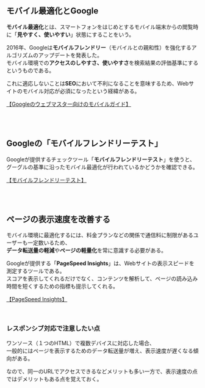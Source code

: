 

## モバイル最適化とGoogle
**モバイル最適化**とは、スマートフォンをはじめとするモバイル端末からの閲覧時に「**見やすく、使いやすい**」状態にすることをいう。  

2016年、Googleは**モバイルフレンドリー**（モバイルとの親和性）を強化するアルゴリズムのアップデートを発表した。  
モバイル環境での**アクセスのしやすさ、使いやすさ**を検索結果の評価基準にするというものである。  

これに適応しないことは**SEO**において不利になることを意味するため、Webサイトのモバイル対応が必須になったという経緯がある。  

[【Googleのウェブマスター向けのモバイルガイド】](https://developers.google.com/search/mobile-sites?hl=ja)

<br><br>

## Googleの「モバイルフレンドリーテスト」
Googleが提供するチェックツール「**モバイルフレンドリーテスト**」を使うと、  
グーグルの基準に沿ったモバイル最適化が行われているかどうかを確認できる。  

[【モバイルフレンドリーテスト】](https://search.google.com/test/mobile-friendly?hl=JA)

<br><br>

## ページの表示速度を改善する
モバイル環境に最適化するには、料金プランなどの関係で通信料に制限があるユーザーも一定数いるため、  
**データ転送量の軽減**や**ページの軽量化**を常に意識する必要がある。  

Googleが提供する「**PageSpeed Insights**」は、Webサイトの表示スピードを測定するツールである。  
スコアを表示してくれるだけでなく、コンテンツを解析して、ページの読み込み時間を短くするための指標も提示してくれる。  

[【PageSpeed Insights】](https://pagespeed.web.dev/)

<br>

### レスポンシブ対応で注意したい点
ワンソース（１つのHTML）で複数デバイスに対応した場合、  
一般的にはページを表示するためのデータ転送量が増え、表示速度が遅くなる傾向がある。  

なので、同一のURLでアクセスできるなどメリットも多い一方で、表示速度の点ではデメリットもある点を覚えておく。  

<br><br>

